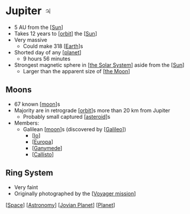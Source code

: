 # Jupiter ♃

- 5 AU from the [[Sun]]
- Takes 12 years to [[orbit]] the [[Sun]]
- Very massive
  - Could make 318 [[Earth]]s
- Shorted day of any [[planet]]
  - 9 hours 56 minutes
- Strongest magnetic sphere in [[the Solar System]] aside from the [[Sun]]
  - Larger than the apparent size of [[the Moon]]

## Moons

- 67 known [[moon]]s
- Majority are in retrograde [[orbit]]s more than 20 km from Jupiter
  - Probably small captured [[asteroid]]s
- Members:
  - Galilean [[moon]]s (discovered by [[Galileo]])
    - [[Io]]
    - [[Europa]]
    - [[Ganymede]]
    - [[Callisto]]

## Ring System

- Very faint
- Originally photographed by the [[Voyager mission]]

[[Space]] [[Astronomy]] [[Jovian Planet]] [[Planet]]

[//begin]: # "Autogenerated link references for markdown compatibility"
[Sun]: sun "Sun"
[orbit]: orbit "Orbit"
[Sun]: sun "Sun"
[Earth]: earth "Earth 🜨"
[planet]: planet "Planet"
[the Solar System]: the-solar-system "The Solar System"
[Sun]: sun "Sun"
[the Moon]: the-moon "The Moon"
[moon]: moon "Moon"
[orbit]: orbit "Orbit"
[asteroid]: asteroid "Asteroid"
[moon]: moon "Moon"
[Galileo]: galileo "Galileo"
[Io]: io "Io"
[Europa]: europa "Europa"
[Ganymede]: ganymede "Ganymede"
[Callisto]: callisto "Callisto"
[Voyager mission]: voyager-mission "Voyager Mission"
[Space]: space "Space"
[Astronomy]: astronomy "Astronomy"
[Jovian Planet]: jovian-planet "Jovian Planet"
[Planet]: planet "Planet"
[//end]: # "Autogenerated link references"